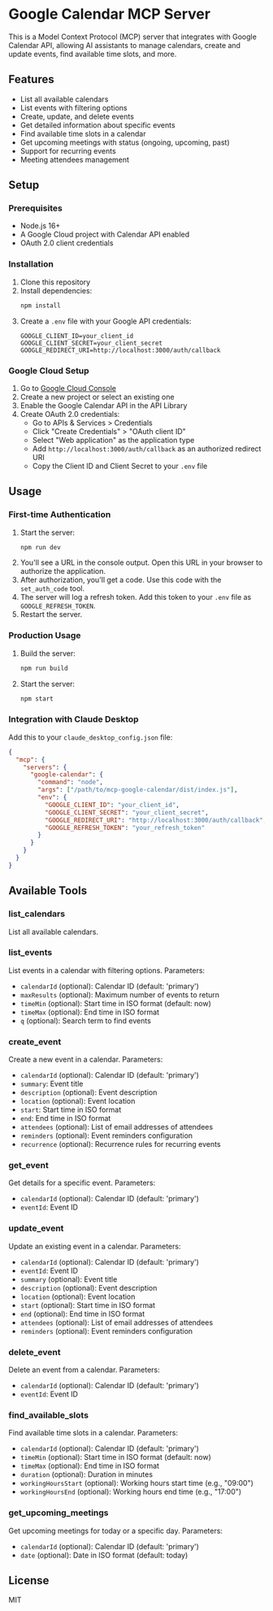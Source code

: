 # Google Calendar MCP Server

This is a Model Context Protocol (MCP) server that integrates with Google Calendar API, allowing AI assistants to manage calendars, create and update events, find available time slots, and more.

## Features

- List all available calendars
- List events with filtering options
- Create, update, and delete events
- Get detailed information about specific events
- Find available time slots in a calendar
- Get upcoming meetings with status (ongoing, upcoming, past)
- Support for recurring events
- Meeting attendees management

## Setup

### Prerequisites

- Node.js 16+
- A Google Cloud project with Calendar API enabled
- OAuth 2.0 client credentials

### Installation

1. Clone this repository
2. Install dependencies:
   ```bash
   npm install
   ```
3. Create a `.env` file with your Google API credentials:
   ```
   GOOGLE_CLIENT_ID=your_client_id
   GOOGLE_CLIENT_SECRET=your_client_secret
   GOOGLE_REDIRECT_URI=http://localhost:3000/auth/callback
   ```

### Google Cloud Setup

1. Go to [Google Cloud Console](https://console.cloud.google.com/)
2. Create a new project or select an existing one
3. Enable the Google Calendar API in the API Library
4. Create OAuth 2.0 credentials:
   - Go to APIs & Services > Credentials
   - Click "Create Credentials" > "OAuth client ID"
   - Select "Web application" as the application type
   - Add `http://localhost:3000/auth/callback` as an authorized redirect URI
   - Copy the Client ID and Client Secret to your `.env` file

## Usage

### First-time Authentication

1. Start the server:
   ```bash
   npm run dev
   ```
2. You'll see a URL in the console output. Open this URL in your browser to authorize the application.
3. After authorization, you'll get a code. Use this code with the `set_auth_code` tool.
4. The server will log a refresh token. Add this token to your `.env` file as `GOOGLE_REFRESH_TOKEN`.
5. Restart the server.

### Production Usage

1. Build the server:
   ```bash
   npm run build
   ```
2. Start the server:
   ```bash
   npm start
   ```

### Integration with Claude Desktop

Add this to your `claude_desktop_config.json` file:

```json
{
  "mcp": {
    "servers": {
      "google-calendar": {
        "command": "node",
        "args": ["/path/to/mcp-google-calendar/dist/index.js"],
        "env": {
          "GOOGLE_CLIENT_ID": "your_client_id",
          "GOOGLE_CLIENT_SECRET": "your_client_secret",
          "GOOGLE_REDIRECT_URI": "http://localhost:3000/auth/callback",
          "GOOGLE_REFRESH_TOKEN": "your_refresh_token"
        }
      }
    }
  }
}
```

## Available Tools

### list_calendars
List all available calendars.

### list_events
List events in a calendar with filtering options.
Parameters:
- `calendarId` (optional): Calendar ID (default: 'primary')
- `maxResults` (optional): Maximum number of events to return
- `timeMin` (optional): Start time in ISO format (default: now)
- `timeMax` (optional): End time in ISO format
- `q` (optional): Search term to find events

### create_event
Create a new event in a calendar.
Parameters:
- `calendarId` (optional): Calendar ID (default: 'primary')
- `summary`: Event title
- `description` (optional): Event description
- `location` (optional): Event location
- `start`: Start time in ISO format
- `end`: End time in ISO format
- `attendees` (optional): List of email addresses of attendees
- `reminders` (optional): Event reminders configuration
- `recurrence` (optional): Recurrence rules for recurring events

### get_event
Get details for a specific event.
Parameters:
- `calendarId` (optional): Calendar ID (default: 'primary')
- `eventId`: Event ID

### update_event
Update an existing event in a calendar.
Parameters:
- `calendarId` (optional): Calendar ID (default: 'primary')
- `eventId`: Event ID
- `summary` (optional): Event title
- `description` (optional): Event description
- `location` (optional): Event location
- `start` (optional): Start time in ISO format
- `end` (optional): End time in ISO format
- `attendees` (optional): List of email addresses of attendees
- `reminders` (optional): Event reminders configuration

### delete_event
Delete an event from a calendar.
Parameters:
- `calendarId` (optional): Calendar ID (default: 'primary')
- `eventId`: Event ID

### find_available_slots
Find available time slots in a calendar.
Parameters:
- `calendarId` (optional): Calendar ID (default: 'primary')
- `timeMin` (optional): Start time in ISO format (default: now)
- `timeMax` (optional): End time in ISO format
- `duration` (optional): Duration in minutes
- `workingHoursStart` (optional): Working hours start time (e.g., "09:00")
- `workingHoursEnd` (optional): Working hours end time (e.g., "17:00")

### get_upcoming_meetings
Get upcoming meetings for today or a specific day.
Parameters:
- `calendarId` (optional): Calendar ID (default: 'primary')
- `date` (optional): Date in ISO format (default: today)

## License

MIT